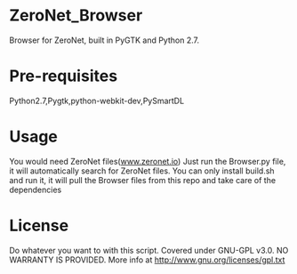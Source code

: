 # ZeroNet_Browser
Browser for ZeroNet, built in PyGTK and Python 2.7. 
# Pre-requisites
 Python2.7,Pygtk,python-webkit-dev,PySmartDL 
# Usage
 You would need ZeroNet files(www.zeronet.io)
 Just run the Browser.py file, it will automatically search for ZeroNet files.
 You can only install build.sh and run it, it will pull the Browser files from this repo and take care of the dependencies
# License
 Do whatever you want to with this script. Covered under GNU-GPL v3.0.
 NO WARRANTY IS PROVIDED.
 More info at http://www.gnu.org/licenses/gpl.txt
